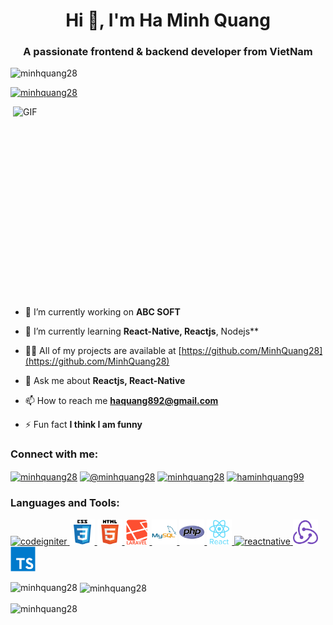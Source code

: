<h1 align="center">Hi 👋, I'm Ha Minh Quang</h1>
<h3 align="center">A passionate frontend & backend developer from VietNam</h3>

<p align="left"> <img src="https://komarev.com/ghpvc/?username=minhquang28&label=Profile%20views&color=0e75b6&style=flat" alt="minhquang28" /> </p>

<p align="left"> <a href="https://github.com/ryo-ma/github-profile-trophy"><img src="https://github-profile-trophy.vercel.app/?username=minhquang28" alt="minhquang28" /></a> </p>
<img align="right" alt="GIF" src="https://github.com/abhisheknaiidu/abhisheknaiidu/blob/master/code.gif?raw=true" width="500" height="320" />


- 🔭 I’m currently working on **ABC SOFT**

- 🌱 I’m currently learning **React-Native, Reactjs**,  Nodejs**

- 👨‍💻 All of my projects are available at [https://github.com/MinhQuang28](https://github.com/MinhQuang28)

- 💬 Ask me about **Reactjs, React-Native**

- 📫 How to reach me **haquang892@gmail.com**

- ⚡ Fun fact **I think I am funny**

<h3 align="left">Connect with me:</h3>
<p align="left">
<a href="https://codepen.io/minhquang28" target="blank"><img align="center" src="https://cdn.jsdelivr.net/npm/simple-icons@3.0.1/icons/codepen.svg" alt="minhquang28" height="30" width="40" /></a>
<a href="https://dev.to/@minhquang28" target="blank"><img align="center" src="https://cdn.jsdelivr.net/npm/simple-icons@3.0.1/icons/dev-dot-to.svg" alt="@minhquang28" height="30" width="40" /></a>
<a href="https://linkedin.com/in/minhquang28" target="blank"><img align="center" src="https://cdn.jsdelivr.net/npm/simple-icons@3.0.1/icons/linkedin.svg" alt="minhquang28" height="30" width="40" /></a>
<a href="https://fb.com/haminhquang99" target="blank"><img align="center" src="https://cdn.jsdelivr.net/npm/simple-icons@3.0.1/icons/facebook.svg" alt="haminhquang99" height="30" width="40" /></a>
</p>

<h3 align="left">Languages and Tools:</h3>
<p align="left"> <a href="https://codeigniter.com" target="_blank"> <img src="https://cdn.worldvectorlogo.com/logos/codeigniter.svg" alt="codeigniter" width="40" height="40"/> </a> <a href="https://www.w3schools.com/css/" target="_blank"> <img src="https://raw.githubusercontent.com/devicons/devicon/master/icons/css3/css3-original-wordmark.svg" alt="css3" width="40" height="40"/> </a> <a href="https://www.w3.org/html/" target="_blank"> <img src="https://raw.githubusercontent.com/devicons/devicon/master/icons/html5/html5-original-wordmark.svg" alt="html5" width="40" height="40"/> </a> <a href="https://laravel.com/" target="_blank"> <img src="https://raw.githubusercontent.com/devicons/devicon/master/icons/laravel/laravel-plain-wordmark.svg" alt="laravel" width="40" height="40"/> </a> <a href="https://www.mysql.com/" target="_blank"> <img src="https://raw.githubusercontent.com/devicons/devicon/master/icons/mysql/mysql-original-wordmark.svg" alt="mysql" width="40" height="40"/> </a> <a href="https://www.php.net" target="_blank"> <img src="https://raw.githubusercontent.com/devicons/devicon/master/icons/php/php-original.svg" alt="php" width="40" height="40"/> </a> <a href="https://reactjs.org/" target="_blank"> <img src="https://raw.githubusercontent.com/devicons/devicon/master/icons/react/react-original-wordmark.svg" alt="react" width="40" height="40"/> </a> <a href="https://reactnative.dev/" target="_blank"> <img src="https://reactnative.dev/img/header_logo.svg" alt="reactnative" width="40" height="40"/> </a> <a href="https://redux.js.org" target="_blank"> <img src="https://raw.githubusercontent.com/devicons/devicon/master/icons/redux/redux-original.svg" alt="redux" width="40" height="40"/> </a> <a href="https://www.typescriptlang.org/" target="_blank"> <img src="https://raw.githubusercontent.com/devicons/devicon/master/icons/typescript/typescript-original.svg" alt="typescript" width="40" height="40"/> </a> </p>

<p><img align="left" src="https://github-readme-stats.vercel.app/api/top-langs?username=minhquang28&show_icons=true&count_private=true&locale=en&langs_count=8" alt="minhquang28" /></p>

<p>&nbsp;<img align="center" src="https://github-readme-stats.vercel.app/api?username=MinhQuang28&count_private=true&show_icons=true&theme=radical&locale=en" alt="minhquang28" /></p>

<p><img align="center" src="https://github-readme-streak-stats.herokuapp.com/?user=minhquang28&" alt="minhquang28" /></p>

